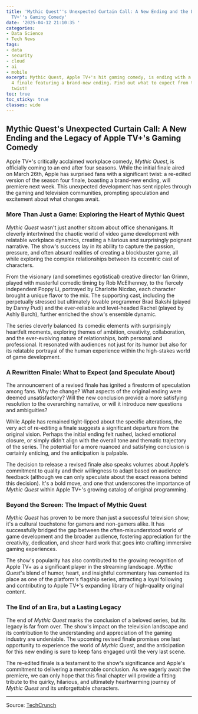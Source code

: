 ```yaml
---
title: 'Mythic Quest''s Unexpected Curtain Call: A New Ending and the Legacy of Apple
  TV+''s Gaming Comedy'
date: '2025-04-12 21:10:35 '
categories:
- Data Science
- Tech News
tags:
- data
- security
- cloud
- ai
- mobile
excerpt: Mythic Quest, Apple TV+'s hit gaming comedy, is ending with a revised season
  4 finale featuring a brand-new ending. Find out what to expect from this unexpected
  twist!
toc: true
toc_sticky: true
classes: wide
---
```


## Mythic Quest's Unexpected Curtain Call: A New Ending and the Legacy of Apple TV+'s Gaming Comedy

Apple TV+'s critically acclaimed workplace comedy, *Mythic Quest*, is officially coming to an end after four seasons.  While the initial finale aired on March 26th,  Apple has surprised fans with a significant twist: a re-edited version of the season four finale, boasting a brand-new ending, will premiere next week. This unexpected development has sent ripples through the gaming and television communities, prompting speculation and excitement about what changes await.

### More Than Just a Game: Exploring the Heart of Mythic Quest

*Mythic Quest* wasn't just another sitcom about office shenanigans. It cleverly intertwined the chaotic world of video game development with relatable workplace dynamics, creating a hilarious and surprisingly poignant narrative.  The show's success lay in its ability to capture the passion, pressure, and often absurd realities of creating a blockbuster game, all while exploring the complex relationships between its eccentric cast of characters.

From the visionary (and sometimes egotistical) creative director Ian Grimm, played with masterful comedic timing by Rob McElhenney, to the fiercely independent Poppy Li, portrayed by Charlotte Nicdao, each character brought a unique flavor to the mix.  The supporting cast, including the perpetually stressed but ultimately lovable programmer Brad Bakshi (played by Danny Pudi) and the ever-reliable and level-headed Rachel (played by Ashly Burch), further enriched the show's ensemble dynamic.

The series cleverly balanced its comedic elements with surprisingly heartfelt moments, exploring themes of ambition, creativity, collaboration, and the ever-evolving nature of relationships, both personal and professional.  It resonated with audiences not just for its humor but also for its relatable portrayal of the human experience within the high-stakes world of game development.

### A Rewritten Finale: What to Expect (and Speculate About)

The announcement of a revised finale has ignited a firestorm of speculation among fans.  Why the change? What aspects of the original ending were deemed unsatisfactory? Will the new conclusion provide a more satisfying resolution to the overarching narrative, or will it introduce new questions and ambiguities?

While Apple has remained tight-lipped about the specific alterations, the very act of re-editing a finale suggests a significant departure from the original vision.  Perhaps the initial ending felt rushed, lacked emotional closure, or simply didn't align with the overall tone and thematic trajectory of the series.  The potential for a more nuanced and satisfying conclusion is certainly enticing, and the anticipation is palpable.

The decision to release a revised finale also speaks volumes about Apple's commitment to quality and their willingness to adapt based on audience feedback (although we can only speculate about the exact reasons behind this decision). It's a bold move, and one that underscores the importance of *Mythic Quest* within Apple TV+'s growing catalog of original programming.

### Beyond the Screen: The Impact of Mythic Quest

*Mythic Quest* has proven to be more than just a successful television show; it's a cultural touchstone for gamers and non-gamers alike.  It has successfully bridged the gap between the often-misunderstood world of game development and the broader audience, fostering appreciation for the creativity, dedication, and sheer hard work that goes into crafting immersive gaming experiences.

The show's popularity has also contributed to the growing recognition of Apple TV+ as a significant player in the streaming landscape.  *Mythic Quest*'s blend of humor, heart, and insightful commentary has cemented its place as one of the platform's flagship series, attracting a loyal following and contributing to Apple TV+'s expanding library of high-quality original content.

### The End of an Era, but a Lasting Legacy

The end of *Mythic Quest* marks the conclusion of a beloved series, but its legacy is far from over.  The show's impact on the television landscape and its contribution to the understanding and appreciation of the gaming industry are undeniable.  The upcoming revised finale promises one last opportunity to experience the world of *Mythic Quest*, and the anticipation for this new ending is sure to keep fans engaged until the very last scene.

The re-edited finale is a testament to the show's significance and Apple's commitment to delivering a memorable conclusion.  As we eagerly await the premiere, we can only hope that this final chapter will provide a fitting tribute to the quirky, hilarious, and ultimately heartwarming journey of *Mythic Quest* and its unforgettable characters.

---

Source: [TechCrunch](https://techcrunch.com/2025/04/12/apples-mythic-quest-is-ending-with-an-updated-season-4-finale/)